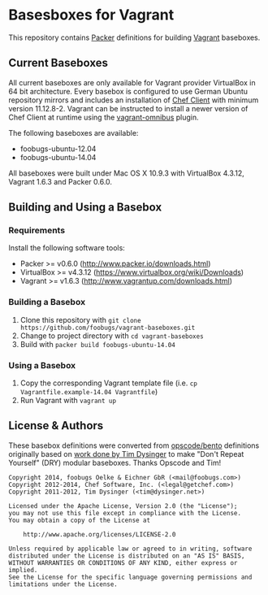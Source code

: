 # Basesboxes for Vagrant

This repository contains [Packer](http://www.packer.io/) definitions for building [Vagrant](http://www.vagrantup.com/) baseboxes.

## Current Baseboxes

All current baseboxes are only available for Vagrant provider VirtualBox in 64 bit architecture. Every basebox is configured to use German Ubuntu repository mirrors and includes an installation of [Chef Client](http://www.getchef.com/chef/install/) with minimum version 11.12.8-2. Vagrant can be instructed to install a newer version of Chef Client at runtime using the [vagrant-omnibus](https://github.com/schisamo/vagrant-omnibus) plugin.

The following baseboxes are available:

- foobugs-ubuntu-12.04
- foobugs-ubuntu-14.04

All baseboxes were built under Mac OS X 10.9.3 with VirtualBox 4.3.12, Vagrant 1.6.3 and Packer 0.6.0.

## Building and Using a Basebox

### Requirements

Install the following software tools:

- Packer >= v0.6.0 (http://www.packer.io/downloads.html)
- VirtualBox >= v4.3.12 (https://www.virtualbox.org/wiki/Downloads)
- Vagrant >= v1.6.3 (http://www.vagrantup.com/downloads.html)

### Building a Basebox

1. Clone this repository with `git clone https://github.com/foobugs/vagrant-baseboxes.git`
2. Change to project directory with `cd vagrant-baseboxes`
3. Build with `packer build foobugs-ubuntu-14.04`

### Using a Basebox

1. Copy the corresponding Vagrant template file (i.e. `cp Vagrantfile.example-14.04 Vagrantfile`)
2. Run Vagrant with `vagrant up`

## License & Authors

These basebox definitions were converted from [opscode/bento](https://github.com/opscode/bento) definitions originally based on [work done by Tim Dysinger](https://github.com/dysinger/basebox) to make "Don't Repeat Yourself" (DRY) modular baseboxes. Thanks Opscode and Tim!

```text
Copyright 2014, foobugs Oelke & Eichner GbR (<mail@foobugs.com>)
Copyright 2012-2014, Chef Software, Inc. (<legal@getchef.com>)
Copyright 2011-2012, Tim Dysinger (<tim@dysinger.net>)

Licensed under the Apache License, Version 2.0 (the "License");
you may not use this file except in compliance with the License.
You may obtain a copy of the License at

    http://www.apache.org/licenses/LICENSE-2.0

Unless required by applicable law or agreed to in writing, software
distributed under the License is distributed on an "AS IS" BASIS,
WITHOUT WARRANTIES OR CONDITIONS OF ANY KIND, either express or implied.
See the License for the specific language governing permissions and
limitations under the License.
```
